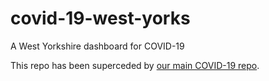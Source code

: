 # covid-19-west-yorks
A West Yorkshire dashboard for COVID-19

This repo has been superceded by [our main COVID-19 repo](https://github.com/odileeds/covid-19).
